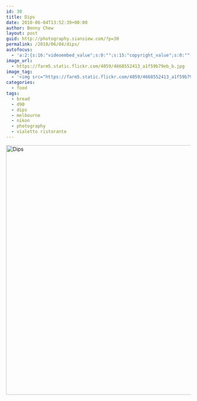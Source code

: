```yaml
---
id: 30
title: Dips
date: 2010-06-04T13:52:39+00:00
author: Benny Chew
layout: post
guid: http://photography.siansiew.com/?p=30
permalink: /2010/06/04/dips/
autofocus:
  - 'a:2:{s:16:"videoembed_value";s:0:"";s:15:"copyright_value";s:0:"";}'
image_url:
  - https://farm5.static.flickr.com/4059/4668552413_a1f59b79eb_b.jpg
image_tag:
  - '<img src="https://farm5.static.flickr.com/4059/4668552413_a1f59b79eb_b.jpg" />'
categories:
  - food
tags:
  - bread
  - d90
  - dips
  - melbourne
  - nikon
  - photography
  - vialetto ristorante
---
```

<a href="https://farm5.static.flickr.com/4059/4668552413_a1f59b79eb_b.jpg" title="Dips by siansiew, on Flickr" rel="lightbox"><img src="https://farm5.static.flickr.com/4059/4668552413_a1f59b79eb_b.jpg" width="1024" height="680" alt="Dips" /></a>
